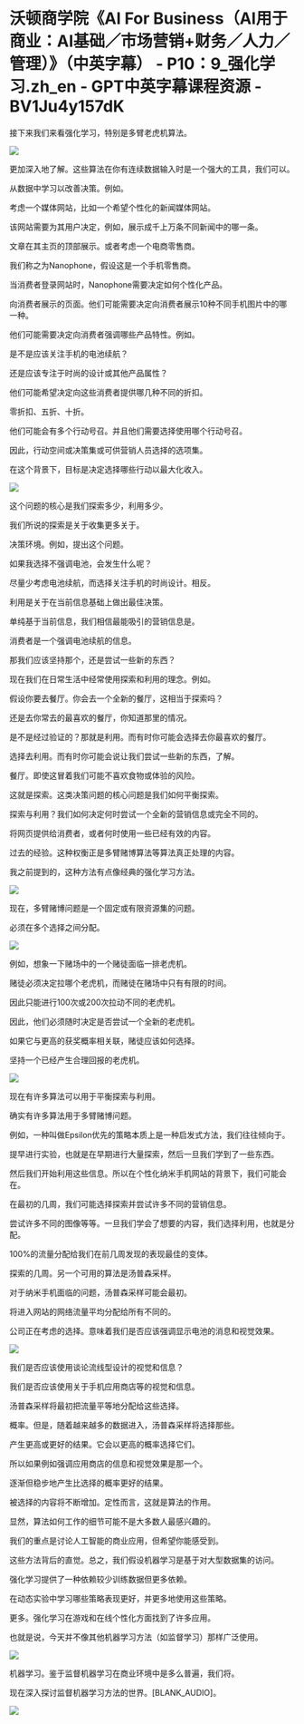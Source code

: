 # 沃顿商学院《AI For Business（AI用于商业：AI基础／市场营销+财务／人力／管理）》（中英字幕） - P10：9_强化学习.zh_en - GPT中英字幕课程资源 - BV1Ju4y157dK

接下来我们来看强化学习，特别是多臂老虎机算法。

![](img/f1cf1325d7e0ba1832d72cc2c66e984d_1.png)

更加深入地了解。这些算法在你有连续数据输入时是一个强大的工具，我们可以。

从数据中学习以改善决策。例如。

考虑一个媒体网站，比如一个希望个性化的新闻媒体网站。

该网站需要为其用户决定，例如，展示成千上万条不同新闻中的哪一条。

文章在其主页的顶部展示。或者考虑一个电商零售商。

我们称之为Nanophone，假设这是一个手机零售商。

当消费者登录网站时，Nanophone需要决定如何个性化产品。

向消费者展示的页面。他们可能需要决定向消费者展示10种不同手机图片中的哪一种。

他们可能需要决定向消费者强调哪些产品特性。例如。

是不是应该关注手机的电池续航？

还是应该专注于时尚的设计或其他产品属性？

他们可能希望决定向这些消费者提供哪几种不同的折扣。

零折扣、五折、十折。

他们可能会有多个行动号召。并且他们需要选择使用哪个行动号召。

因此，行动空间或决策集或可供营销人员选择的选项集。

在这个背景下，目标是决定选择哪些行动以最大化收入。

![](img/f1cf1325d7e0ba1832d72cc2c66e984d_3.png)

这个问题的核心是我们探索多少，利用多少。

我们所说的探索是关于收集更多关于。

决策环境。例如，提出这个问题。

如果我选择不强调电池，会发生什么呢？

尽量少考虑电池续航，而选择关注手机的时尚设计。相反。

利用是关于在当前信息基础上做出最佳决策。

单纯基于当前信息，我们相信最能吸引的营销信息是。

消费者是一个强调电池续航的信息。

那我们应该坚持那个，还是尝试一些新的东西？

现在我们在日常生活中经常使用探索和利用的理念。例如。

假设你要去餐厅。你会去一个全新的餐厅，这相当于探索吗？

还是去你常去的最喜欢的餐厅，你知道那里的情况。

是不是经过验证的？那就是利用。而有时你可能会选择去你最喜欢的餐厅。

选择去利用。而有时你可能会说让我们尝试一些新的东西，了解。

餐厅。即使这冒着我们可能不喜欢食物或体验的风险。

这就是探索。这类决策问题的核心问题是我们如何平衡探索。

探索与利用？我们如何决定何时尝试一个全新的营销信息或完全不同的。

将网页提供给消费者，或者何时使用一些已经有效的内容。

过去的经验。这种权衡正是多臂赌博算法等算法真正处理的内容。

我之前提到的，这种方法有点像经典的强化学习方法。

![](img/f1cf1325d7e0ba1832d72cc2c66e984d_5.png)

现在，多臂赌博问题是一个固定或有限资源集的问题。

必须在多个选择之间分配。

![](img/f1cf1325d7e0ba1832d72cc2c66e984d_7.png)

例如，想象一下赌场中的一个赌徒面临一排老虎机。

赌徒必须决定拉哪个老虎机，而赌徒在赌场中只有有限的时间。

因此只能进行100次或200次拉动不同的老虎机。

因此，他们必须随时决定是否尝试一个全新的老虎机。

如果它与更高的获奖概率相关联，赌徒应该如何选择。

坚持一个已经产生合理回报的老虎机。

![](img/f1cf1325d7e0ba1832d72cc2c66e984d_9.png)

现在有许多算法可以用于平衡探索与利用。

确实有许多算法用于多臂赌博问题。

例如，一种叫做Epsilon优先的策略本质上是一种启发式方法，我们往往倾向于。

提早进行实验，也就是在早期进行大量探索，然后一旦我们学到了一些东西。

然后我们开始利用这些信息。所以在个性化纳米手机网站的背景下，我们可能会在。

在最初的几周，我们可能选择探索并尝试许多不同的营销信息。

尝试许多不同的图像等等。一旦我们学会了想要的内容，我们选择利用，也就是分配。

100%的流量分配给我们在前几周发现的表现最佳的变体。

探索的几周。另一个可用的算法是汤普森采样。

对于纳米手机面临的问题，汤普森采样可能会最初。

将进入网站的网络流量平均分配给所有不同的。

公司正在考虑的选择。意味着我们是否应该强调显示电池的消息和视觉效果。

![](img/f1cf1325d7e0ba1832d72cc2c66e984d_11.png)

我们是否应该使用谈论流线型设计的视觉和信息？

我们是否应该使用关于手机应用商店等的视觉和信息。

汤普森采样将最初把流量平等地分配给这些选择。

概率。但是，随着越来越多的数据进入，汤普森采样将选择那些。

产生更高或更好的结果。它会以更高的概率选择它们。

所以如果例如强调应用商店的信息和视觉效果是那一个。

逐渐但稳步地产生比选择的概率更好的结果。

被选择的内容将不断增加。定性而言，这就是算法的作用。

显然，算法如何工作的细节可能不是大多数人最感兴趣的。

我们的重点是讨论人工智能的商业应用，但希望你能感受到。

这些方法背后的直觉。总之，我们假设机器学习是基于对大型数据集的访问。

强化学习提供了一种依赖较少训练数据但更多依赖。

在动态实验中学习哪些策略表现更好，并更多地使用这些策略。

更多。强化学习在游戏和在线个性化方面找到了许多应用。

也就是说，今天并不像其他机器学习方法（如监督学习）那样广泛使用。

![](img/f1cf1325d7e0ba1832d72cc2c66e984d_13.png)

机器学习。鉴于监督机器学习在商业环境中是多么普遍，我们将。

现在深入探讨监督机器学习方法的世界。[BLANK_AUDIO]。

![](img/f1cf1325d7e0ba1832d72cc2c66e984d_15.png)
